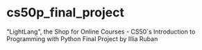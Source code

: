 # cs50p_final_project
"LightLang", the Shop for Online Courses - CS50`s Introduction to Programming with Python Final Project by Illia Ruban
